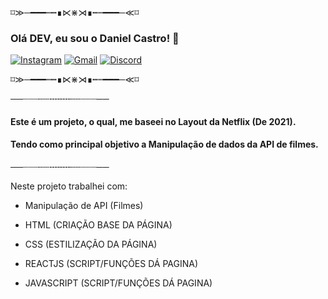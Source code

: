 ⌑≫─━━━┉┅∎⋉⋇⋊∎┅┉━━━─≪⌑
 ### Olá DEV, eu sou o Daniel Castro! 👋
 [![Instagram](https://img.shields.io/badge/Instagram-E4405F?style=for-the-badge&logo=instagram&logoColor=white)](https://instagram.com/danzcastro)
[![Gmail](https://img.shields.io/badge/Gmail-D14836?style=for-the-badge&logo=gmail&logoColor=white)](https://mail.google.com/mail/u/0/#inbox?compose=VpCqJQwcqNzgPmfZSzVRnjTgGTVjKNMDJsRLmXcrJsgbvKVWgbzXrZQVnhHNNQqFdssvdcL)
[![Discord](https://img.shields.io/badge/Discord-7289DA?style=for-the-badge&logo=discord&logoColor=white)](https://discord.gg/r5Yr3u979z)

⌑≫─━━━┉┅∎⋉⋇⋊∎┅┉━━━─≪⌑


──┈┈┈┄┄╌╌╌╌┄┄┈┈┈──

#### Este é um projeto, o qual, me baseei no Layout da Netflix (De 2021).
#### Tendo como principal objetivo a Manipulação de dados da API de filmes.


──┈┈┈┄┄╌╌╌╌┄┄┈┈┈──

Neste projeto trabalhei com:

- Manipulação de API (Filmes)

- HTML (CRIAÇÃO BASE DA PÁGINA)
- CSS (ESTILIZAÇÃO DA PÁGINA)
- REACTJS (SCRIPT/FUNÇÕES DÁ PAGINA)
- JAVASCRIPT (SCRIPT/FUNÇÕES DÁ PAGINA)

